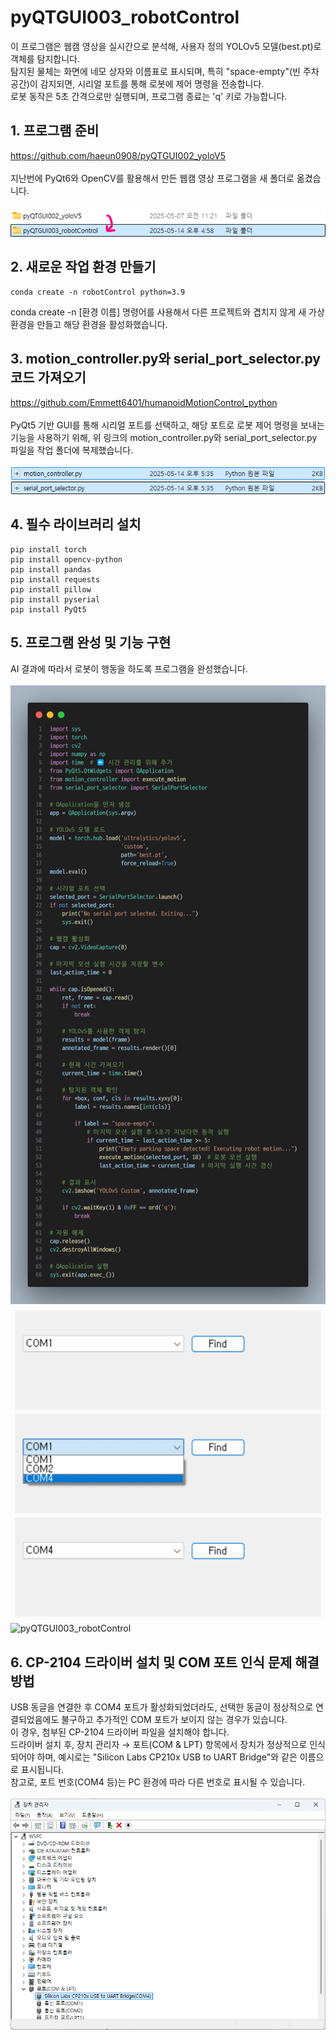 # pyQTGUI003_robotControl
이 프로그램은 웹캠 영상을 실시간으로 분석해, 사용자 정의 YOLOv5 모델(best.pt)로 객체를 탐지합니다.<br>
탐지된 물체는 화면에 네모 상자와 이름표로 표시되며, 특히 "space-empty"(빈 주차 공간)이 감지되면, 시리얼 포트를 통해 로봇에 제어 명령을 전송합니다.<br>
로봇 동작은 5초 간격으로만 실행되며, 프로그램 종료는 'q' 키로 가능합니다.

## 1. 프로그램 준비
https://github.com/haeun0908/pyQTGUI002_yoloV5<br><br>
지난번에 PyQt6와 OpenCV를 활용해서 만든 웹캠 영상 프로그램을 새 폴더로 옮겼습니다.<br><br>
![1](https://github.com/haeun0908/pyQTGUI003_robotControl/blob/main/images/1.%20%ED%94%84%EB%A1%9C%EA%B7%B8%EB%9E%A8%20%EC%A4%80%EB%B9%84.png)

## 2. 새로운 작업 환경 만들기
```
conda create -n robotControl python=3.9
```
conda create -n [환경 이름] 명령어를 사용해서 다른 프로젝트와 겹치지 않게 새 가상 환경을 만들고 해당 환경을 활성화했습니다.

## 3. motion_controller.py와 serial_port_selector.py 코드 가져오기
https://github.com/Emmett6401/humanoidMotionControl_python<br><br>
PyQt5 기반 GUI를 통해 시리얼 포트를 선택하고, 해당 포트로 로봇 제어 명령을 보내는 기능을 사용하기 위해, 위 링크의 motion_controller.py와 serial_port_selector.py 파일을 작업 폴더에 복제했습니다.<br><br>
![3](https://github.com/haeun0908/pyQTGUI003_robotControl/blob/main/images/3.%20%EC%BD%94%EB%93%9C%20%EA%B0%80%EC%A0%B8%EC%98%A4%EA%B8%B0.png)

## 4. 필수 라이브러리 설치
```
pip install torch
pip install opencv-python
pip install pandas
pip install requests
pip install pillow
pip install pyserial
pip install PyQt5
```

## 5. 프로그램 완성 및 기능 구현
AI 결과에 따라서 로봇이 행동을 하도록 프로그램을 완성했습니다.<br><br>
![code](https://github.com/haeun0908/pyQTGUI003_robotControl/blob/main/images/code.png)
![5](https://github.com/haeun0908/pyQTGUI003_robotControl/blob/main/images/5.%20%ED%94%84%EB%A1%9C%EA%B7%B8%EB%9E%A8%20%EC%99%84%EC%84%B1%20%EB%B0%8F%20%EA%B8%B0%EB%8A%A5%20%EA%B5%AC%ED%98%84.jpg)
![pyQTGUI003_robotControl](https://github.com/haeun0908/pyQTGUI003_robotControl/blob/main/images/pyQTGUI003_robotControl.gif)

## 6. CP-2104 드라이버 설치 및 COM 포트 인식 문제 해결 방법
USB 동글을 연결한 후 COM4 포트가 활성화되었더라도, 선택한 동글이 정상적으로 연결되었음에도 불구하고 추가적인 COM 포트가 보이지 않는 경우가 있습니다.<br>
이 경우, 첨부된 CP-2104 드라이버 파일을 설치해야 합니다.<br>
드라이버 설치 후, 장치 관리자 → 포트(COM & LPT) 항목에서 장치가 정상적으로 인식되어야 하며, 예시로는 "Silicon Labs CP210x USB to UART Bridge"와 같은 이름으로 표시됩니다.<br>
참고로, 포트 번호(COM4 등)는 PC 환경에 따라 다른 번호로 표시될 수 있습니다.<br><br>
![6](https://github.com/haeun0908/pyQTGUI003_robotControl/blob/main/images/6.%20CP-2104%20%EB%93%9C%EB%9D%BC%EC%9D%B4%EB%B2%84%20%EC%84%A4%EC%B9%98%20%EB%B0%8F%20COM%20%ED%8F%AC%ED%8A%B8%20%EC%9D%B8%EC%8B%9D%20%EB%AC%B8%EC%A0%9C%20%ED%95%B4%EA%B2%B0%20%EB%B0%A9%EB%B2%95.png)
